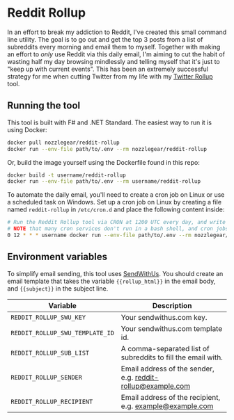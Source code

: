 # Reddit Rollup

In an effort to break my addiction to Reddit, I've created this small command line utility. The goal is to go out and get the top 3 posts from a list of subreddits every morning and email them to myself. Together with making an effort to *only* use Reddit via this daily email, I'm aiming to cut the habit of wasting half my day browsing mindlessly and telling myself that it's just to "keep up with current events". This has been an extremely successful strategy for me when cutting Twitter from my life with my [Twitter Rollup](https://github.com/nozzlegear/twitter-rollup) tool.

## Running the tool

This tool is built with F# and .NET Standard. The easiest way to run it is using Docker:

```bash
docker pull nozzlegear/reddit-rollup
docker run --env-file path/to/.env --rm nozzlegear/reddit-rollup
```

Or, build the image yourself using the Dockerfile found in this repo:

```bash
docker build -t username/reddit-rollup
docker run --env-file path/to/.env --rm username/reddit-rollup
```

To automate the daily email, you'll need to create a cron job on Linux or use a scheduled task on Windows. Set up a cron job on Linux by creating a file named `reddit-rollup` in `/etc/cron.d` and place the following content inside: 

```bash
# Run the Reddit Rollup tool via CRON at 1200 UTC every day, and write its output to /var/log/reddit-rollup.log
# NOTE that many cron services don't run in a bash shell, and cron jobs in cron.d must also specify the user.
0 12 * * * username docker run --env-file path/to/.env --rm nozzlegear/reddit-rollup >> /var/log/reddit-rollup.log
```

## Environment variables

To simplify email sending, this tool uses [SendWithUs](https://sendwithus.com). You should create an email template that takes the variable `{{rollup_html}}` in the email body, and `{{subject}}` in the subject line.

Variable|Description
--------|-----------
`REDDIT_ROLLUP_SWU_KEY`|Your sendwithus.com key.
`REDDIT_ROLLUP_SWU_TEMPLATE_ID`|Your sendwithus.com template id.
`REDDIT_ROLLUP_SUB_LIST`|A comma-separated list of subreddits to fill the email with.
`REDDIT_ROLLUP_SENDER`|Email address of the sender, e.g. reddit-rollup@example.com
`REDDIT_ROLLUP_RECIPIENT`|Email address of the recipient, e.g. example@example.com